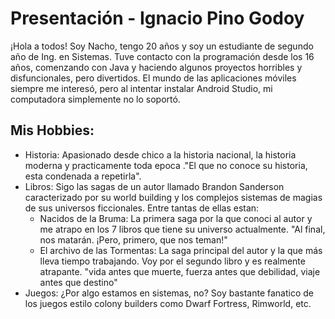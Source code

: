 # Presentación - Ignacio Pino Godoy
¡Hola a todos! Soy Nacho, tengo 20 años y soy un estudiante de segundo año de Ing. en Sistemas. Tuve contacto con la programación desde los 16 años, comenzando con Java y haciendo algunos proyectos horribles y disfuncionales, pero divertidos. El mundo de las aplicaciones móviles siempre me interesó, pero al intentar instalar Android Studio, mi computadora simplemente no lo soportó.
## Mis Hobbies:
* Historia: Apasionado desde chico a la historia nacional, la historia moderna y practicamente toda epoca ."El que no conoce su historia, esta condenada a repetirla".
* Libros: Sigo las sagas de un autor llamado Brandon Sanderson caracterizado por su world building y los complejos sistemas de magias de sus universos ficcionales. Entre tantas de ellas estan:
    * Nacidos de la Bruma: La primera saga por la que conoci al autor y me atrapo en los 7 libros que tiene su universo actualmente. "Al final, nos matarán. ¡Pero, primero, que nos teman!"
    * El archivo de las Tormentas: La saga principal del autor y la que más lleva tiempo trabajando. Voy por el segundo libro y es realmente atrapante. "vida antes que muerte, fuerza antes que debilidad, viaje antes que destino" 
* Juegos: ¿Por algo estamos en sistemas, no? Soy bastante fanatico de los juegos estilo colony builders como Dwarf Fortress, Rimworld, etc. 
